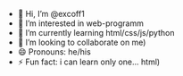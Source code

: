 - 👋 Hi, I’m @excoff1
- 👀 I’m interested in web-programm
- 🌱 I’m currently learning html/css/js/python
- 💞️ I’m looking to collaborate on me)
- 😄 Pronouns: he/his
- ⚡ Fun fact: i can learn only one... html)

<!---
excoff1/excoff1 is a ✨ special ✨ repository because its `README.md` (this file) appears on your GitHub profile.
You can click the Preview link to take a look at your changes.
--->
